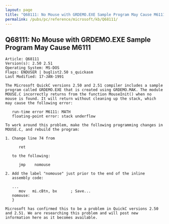 ```yaml
---
layout: page
title: "Q68111: No Mouse with GRDEMO.EXE Sample Program May Cause M6111"
permalink: /pubs/pc/reference/microsoft/kb/Q68111/
---
```


## Q68111: No Mouse with GRDEMO.EXE Sample Program May Cause M6111

	Article: Q68111
	Version(s): 2.50 2.51
	Operating System: MS-DOS
	Flags: ENDUSER | buglist2.50 s_quickasm
	Last Modified: 17-JAN-1991
	
	The Microsoft QuickC versions 2.50 and 2.51 compiler includes a sample
	program called GRDEMO.EXE that is created using GRDEMO.MAK. The module
	MOUSE.C incorrectly returns from the function MouseInit() when no
	mouse is found. It will return without cleaning up the stack, which
	may cause the following error:
	
	   run-time error M6111: MATH
	   floating-point error: stack underflow
	
	To work around this problem, make the following programming changes in
	MOUSE.C, and rebuild the program:
	
	1. Change line 74 from
	
	      ret
	
	   to the following:
	
	      jmp    nomouse
	
	2. Add the label "nomouse" just prior to the end of the inline
	   assembly code:
	
	   ...
	      mov   mi.cBtn, bx      ; Save...
	   nomouse:
	   }
	
	Microsoft has confirmed this to be a problem in QuickC versions 2.50
	and 2.51. We are researching this problem and will post new
	information here as it becomes available.
